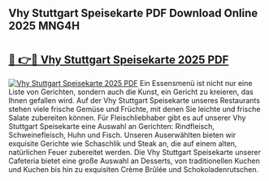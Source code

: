 ## Vhy Stuttgart Speisekarte PDF Download Online 2025 MNG4H

# <h2><a href="http://gca5u7.nevu.top/?p=Vhy+Stuttgart+Speisekarte">🔗 👉🔴 Vhy Stuttgart Speisekarte 2025 PDF</a></h2>

[![Vhy Stuttgart Speisekarte 2025 PDF](https://i.imgur.com/dBaPXMq.png)](http://gca5u7.nevu.top/?p=Vhy+Stuttgart+Speisekarte)
Ein Essensmenü ist nicht nur eine Liste von Gerichten, sondern auch die Kunst, ein Gericht zu kreieren, das Ihnen gefallen wird. Auf der Vhy Stuttgart Speisekarte unseres Restaurants stehen viele frische Gemüse und Früchte, mit denen Sie leichte und frische Salate zubereiten können. Für Fleischliebhaber gibt es auf unserer Vhy Stuttgart Speisekarte eine Auswahl an Gerichten: Rindfleisch, Schweinefleisch, Huhn und Fisch. Unseren Auserwählten bieten wir exquisite Gerichte wie Schaschlik und Steak an, die auf einem alten, natürlichen Feuer zubereitet werden. Die Vhy Stuttgart Speisekarte unserer Cafeteria bietet eine große Auswahl an Desserts, von traditionellen Kuchen und Kuchen bis hin zu exquisiten Crème Brûlée und Schokoladenrutschen.
